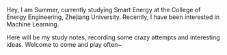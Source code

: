 Hey, I am Summer, currently studying Smart Energy at the College of Energy Engineering, Zhejiang University. Recently, I have been interested in Machine Learning.

Here will be my study notes, recording some crazy attempts and interesting ideas. Welcome to come and play often~
